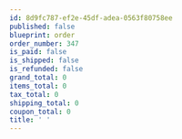 ```yaml
---
id: 8d9fc787-ef2e-45df-adea-0563f80758ee
published: false
blueprint: order
order_number: 347
is_paid: false
is_shipped: false
is_refunded: false
grand_total: 0
items_total: 0
tax_total: 0
shipping_total: 0
coupon_total: 0
title: ' '
---
```

